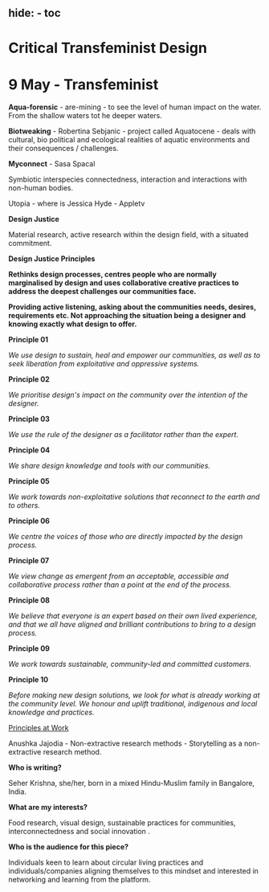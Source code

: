 hide:
    - toc
---

# **Critical Transfeminist Design**

# 9 May - Transfeminist

**Aqua-forensic** - are-mining - to see the level of human impact on the water. From the shallow waters tot he deeper waters.

**Biotweaking** - Robertina Sebjanic - project called Aquatocene - deals with cultural, bio political and ecological realities of aquatic environments and their consequences / challenges.

**Myconnect** - Sasa Spacal

Symbiotic interspecies connectedness, interaction and interactions with non-human bodies.

Utopia - where is Jessica Hyde - Appletv

**Design Justice**

Material research, active research within the design field, with a situated commitment.

**Design Justice Principles**

**Rethinks design processes, centres people who are normally marginalised by design and uses collaborative creative practices to address the deepest challenges our communities face.**

**Providing active listening, asking about the communities needs, desires, requirements etc. Not approaching the situation being a designer and knowing exactly what design to offer.**

**Principle 01**

*We use design to sustain, heal and empower our communities, as well as to seek liberation from exploitative and oppressive systems.*

**Principle 02**

*We prioritise design's impact on the community over the intention of the designer.*

**Principle 03**

*We use the rule of the designer as a facilitator rather than the expert.*

**Principle 04**

*We share design knowledge and tools with our communities.*

**Principle 05**

*We work towards non-exploitative solutions that reconnect to the earth and to others.*

**Principle 06**

*We centre the voices of those who are directly impacted by the design process.*

**Principle 07**

*We view change as emergent from an acceptable, accessible and collaborative process rather than a point at the end of the process.*

**Principle 08**

*We believe that everyone is an expert based on their own lived experience, and that we all have aligned and brilliant contributions to bring to a design process.*

**Principle 09**

*We work towards sustainable, community-led and committed customers.*

**Principle 10**

*Before making new design solutions, we look for what is already working at the community level. We honour and uplift traditional, indigenous and local knowledge and practices.*

[Principles at Work](https://static1.squarespace.com/static/5d5d34e927fded000105ccc4/t/62bcb0e6c96e2b07be800060/1656533248511/From+the+Desks+of-Principles+at+Work-062922.pdf)


Anushka Jajodia - Non-extractive research methods - Storytelling as a non-extractive research method.

**Who is writing?**

Seher Krishna, she/her, born in a mixed Hindu-Muslim family in Bangalore, India.

**What are my interests?**

Food research, visual design, sustainable practices for communities, interconnectedness and social innovation .

**Who is the audience for this piece?**

Individuals keen to learn about circular living practices and individuals/companies aligning themselves to this mindset and interested in networking and learning from the platform.
